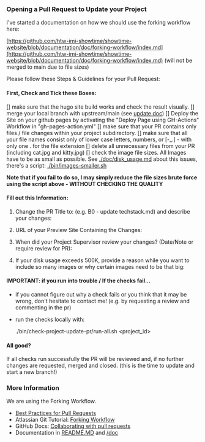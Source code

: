 
### Opening a Pull Request to Update your Project

I've started a documentation on how we should use the forking workflow here:

[https://github.com/htw-imi-showtime/showtime-website/blob/documentation/doc/forking-workflow/index.md](https://github.com/htw-imi-showtime/showtime-website/blob/documentation/doc/forking-workflow/index.md)
(will not be merged to main due to file sizes)

Please follow these Steps & Guidelines for your Pull Request:

#### First, Check and Tick these Boxes:

[] make sure that the hugo site build works and check the result visually.
[] merge your local branch with upstream/main (see [update doc](https://github.com/htw-imi-showtime/showtime-website/blob/main/doc/git/update.md)) 
[] Deploy the Site on your github pages by activating the "Deploy Page using GH-Actions" Workflow in "gh-pages-action.yml"
[] make sure that your PR contains only files / file changes within your project subdirectory. 
[] make sure that all your file names consist only of lower case letters, numbers, or [-_.] - with only one . for the file extension
[] delete all unnecessary files from your PR (including cat.jpg and kitty.jpg)
[] check the image file sizes. All Images have to be as small as possible. See [./doc/disk_usage.md](https://github.com/htw-imi-showtime/showtime-website/blob/main/doc/disk_usage.md) about this issues, there's a script: [./bin/images-smaller.sh](https://github.com/htw-imi-showtime/showtime-website/blob/main/bin/images-smaller.sh)

**Note that if you fail to do so, I may simply reduce the file sizes brute force using 
the script above - WITHOUT CHECKING THE QUALITY**

#### Fill out this Information:

1. Change the PR Title to: <project-id> <describe your changes> (e.g. B0 - update techstack.md) and describe your changes:


2. URL of your Preview Site Containing the Changes:


3. When did your Project Supervisor review your changes? (Date/Note or require review for PR):


4. If your disk usage exceeds 500K, provide a reason while you want to include so many images or why certain images need to be that big:


#### IMPORTANT: if you run into trouble / If the checks fail...

- if you cannot figure out why a check fails or you think that it may be wrong, 
  don't hesitate to contact me! (e.g. by requesting a review and commenting in the pr)

- run the checks locally with: 

    ./bin/check-project-update-pr/run-all.sh <project_id>

#### All good? 

If all checks run successfully the PR will be reviewed and, if no
further changes are requested, merged and closed.
 (this is the time to update and start a new branch!)

### More Information

We are using the Forking Workflow.

- [Best Practices for Pull Requests](https://docs.github.com/en/pull-requests/collaborating-with-pull-requests/getting-started/best-practices-for-pull-requests)
- Atlassian Git Tutorial: [Forking Workflow](https://www.atlassian.com/git/tutorials/comparing-workflows/forking-workflow)
- GitHub Docs: [Collaborating with pull requests](https://docs.github.com/en/pull-requests/collaborating-with-pull-requests)
- Documentation in [README.MD](https://github.com/htw-imi-showtime/showtime-website/blob/main/README.MD) and [/doc](https://github.com/htw-imi-showtime/showtime-website/blob/main/doc)


